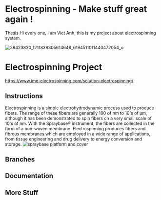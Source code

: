# Electrospinning - Make stuff great again ! 
Thesis
 Hi every one, I am Viet Anh, this is my project about electrospinning system.
 
![28423830_1211828305614648_6194511011440472054_o](https://user-images.githubusercontent.com/23720583/47773987-5800b980-dd1e-11e8-95fc-2c6dc8f79772.jpg)

 # Electrospinning Project

https://www.ime-electrospinning.com/solution-electrospinning/



## Instructions

Electrospinning is a simple electrohydrodynamic process used to produce fibers. The range of these fibers are generally 100 of nm to 10's of μm, although it has been demonstrated to spin fibers on a very small scale of 10's of nm. With the Spraybase® instrument, the fibers are collected in the form of a non-woven membrane. Electrospinning produces fibers and fibrous membranes which are employed in a wide range of applications, from tissue engineering and drug delivery to energy conversion and storage. 
![spraybase platform and cover](https://user-images.githubusercontent.com/23720583/47774412-8fbc3100-dd1f-11e8-959c-14581911616c.jpg)


## Branches


## Documentation



## More Stuff

